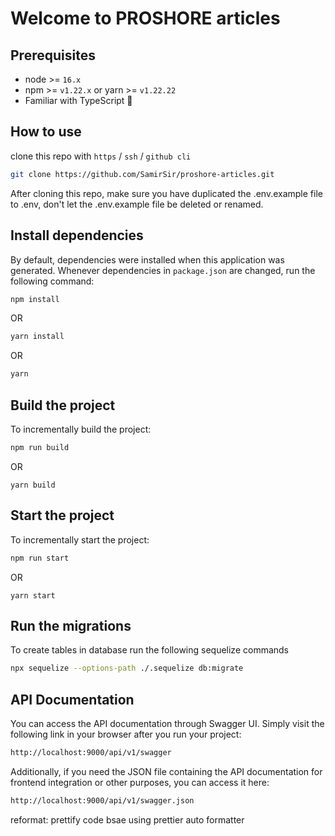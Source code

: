 # Welcome to PROSHORE articles

## Prerequisites

- node >= `16.x`
- npm >= `v1.22.x` or yarn >= `v1.22.22`
- Familiar with TypeScript 💪

## How to use

clone this repo with `https` / `ssh` / `github cli`

```sh
git clone https://github.com/SamirSir/proshore-articles.git
```

After cloning this repo, make sure you have duplicated the .env.example file to .env, don't let the .env.example file be deleted or renamed.

## Install dependencies

By default, dependencies were installed when this application was generated.
Whenever dependencies in `package.json` are changed, run the following command:

```sh
npm install
```

OR

```sh
yarn install
```

OR

```sh
yarn
```

## Build the project

To incrementally build the project:

```sh
npm run build
```

OR

```
yarn build
```

## Start the project

To incrementally start the project:

```sh
npm run start
```

OR

```
yarn start
```

## Run the migrations

To create tables in database run the following sequelize commands

```sh
npx sequelize --options-path ./.sequelize db:migrate
```

## API Documentation

You can access the API documentation through Swagger UI.
Simply visit the following link in your browser after you run your project:

```sh
http://localhost:9000/api/v1/swagger
```

Additionally, if you need the JSON file containing the API documentation for frontend integration or other purposes, you can access it here:

```sh
http://localhost:9000/api/v1/swagger.json
```

reformat: prettify code bsae using prettier auto formatter
